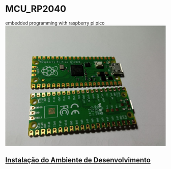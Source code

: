 # MCU_RP2040
embedded programming with raspberry pi pico
![Raspberry pi Pico](./imgs/rpi_pico_.jpg)

## [Instalação do Ambiente de Desenvolvimento](enviroment/)  


